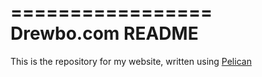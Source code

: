 =================
Drewbo.com README
=================

This is the repository for my website, written using [Pelican](http://docs.getpelican.com/en/3.3.0/)
